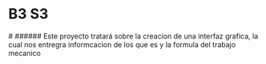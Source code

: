 <h1>B3 S3</h1>#
###### Este proyecto tratará sobre la creacion de una interfaz grafica, la cual nos entregra informcacion de los que es y la formula del trabajo mecanico

